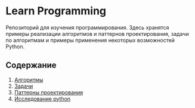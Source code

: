 # Learn Programming

Репозиторий для изучения программирования. Здесь хранятся примеры реализации алгоритмов и паттернов проектирования, задачи по алгоритмам и примеры применения некоторых возможностей Python.

## Содержание

1. [Алгоритмы](/algorithms)
2. [Задачи](/contest)
2. [Паттерны проектирования](/patterns)
3. [Исследование python](/python_exploration)
